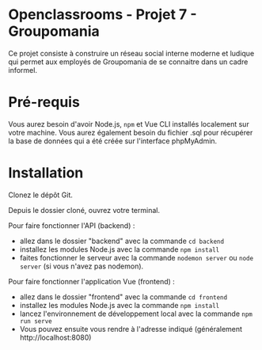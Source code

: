 # Openclassrooms - Projet 7 - Groupomania

Ce projet consiste à construire un réseau social interne moderne et ludique qui permet aux employés de Groupomania de se connaitre dans un cadre informel.

# Pré-requis

Vous aurez besoin d'avoir Node.js, `npm` et Vue CLI installés localement sur votre machine.
Vous aurez également besoin du fichier .sql pour récupérer la base de données qui a été créée sur l'interface phpMyAdmin.

# Installation

Clonez le dépôt Git.

Depuis le dossier cloné, ouvrez votre terminal.

Pour faire fonctionner l'API (backend) :

- allez dans le dossier "backend" avec la commande `cd backend`
- installez les modules Node.js avec la commande `npm install`
- faites fonctionner le serveur avec la commande `nodemon server` ou `node server` (si vous n'avez pas nodemon).

Pour faire fonctionner l'application Vue (frontend) :

- allez dans le dossier "frontend" avec la commande `cd frontend`
- installez les modules Node.js avec la commande `npm install`
- lancez l'environnement de développement local avec la commande `npm run serve`
- Vous pouvez ensuite vous rendre à l'adresse indiqué (généralement http://localhost:8080)
